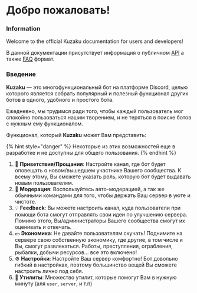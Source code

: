 # Добро пожаловать!

### Information

Welcome to the official Kuzaku documentation for users and developers!

В данной документации присутствует информация о публичном [API](get-started/public-api.md) а также [FAQ](another/faq.md) формат.

### Введение

**Kuzaku** — это многофункциональный бот на платформе Discord, целью которого является собрать популярный и полезный функционал других ботов в одного, удобного и простого бота.

Ежедневно, мы трудимся ради того, чтобы каждый пользователь мог спокойно пользоваться нашим творением, и не теряться в поиске ботов с нужным ему функционалом.

Функционал, который **Kuzaku** может Вам представить:

{% hint style="danger" %}
Некоторые из этих возможностей еще в разработке и не доступны для общего пользования.
{% endhint %}

1. 👋 **Приветствия/Прощания**: Настройте канал, где бот будет оповещать о новом/вышедшем участнике Вашего сообщества. К всему этому, Вы сможете указать роль, которую бот будет выдавать новым пользователям.
2. 🔧 **Модерация**: Воспользуйтесь авто-модерацией, а так же обычными командами для того, чтобы держать Ваш сервер в уюте и чистоте.
3. 💡 **Feedback**: Вы можете настроить канал, куда пользователи при помощи бота смогут отправлять свои идеи по улучшению сервера. Помимо этого, Вы/администраторы Вашего сообщества смогут их оценивать и отвечать.
4. 💵 **Экономика**: Не давайте пользователям скучать! Поднимите на сервере свою собственную экономику, где другие, в том числе и Вы, смогут развлекаться. Работы, преступления, ограбления, рыбалки, добычи ресурсов... все это включено!
5. ⚙️ **Настройки**: Настройте Ваш сервер комфортно! Бот довольно гибкий в настройках, поэтому большинство вещей Вы сможете настроить лично под себя.
6. **🔗 Утилиты**: Множество утилит, которые помогут Вам в нужную минуту \(аля `user`, `server`, и т.п\)

